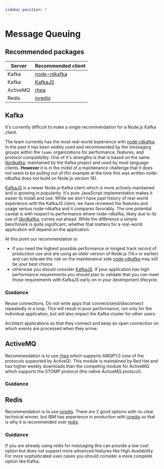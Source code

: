 ```yaml
---
sidebar_position: 7
---
```


# Message Queuing

## Recommended packages

| Server   | Recommended client |
| -------- | ------------------ |
| Kafka    | [node-rdkafka][]   |
| Kafka    | [KafkaJS][]        |
| ActiveMQ | [rhea][]           |
| Redis    | [ioredis][]        |

## Kafka

It's currently difficult to make a single recommendation for a Node.js
Kafka client.

The team currently has the most real-world experience with
[node-rdkafka][]. In the past it has been widely used and
recommended by the messaging groups within the `teams`
organizations for performance, features, and protocol compatibility.
One of it's strengths is that is based on the same
[librdkafka](https://github.com/edenhill/librdkafka), maintained
by the Kafka project and used by most language clients. **However**
it is in the midst of a maintenance challenge that it does not
seem to be pulling out of (for example at the time this was written
node-rdkafka does not build on Node.js version 16).

[KafkaJS][] is a newer Node.js
Kafka client which is more actively maintained and is growing in
popularity. It's pure JavaScript implementation makes it
easier to install and use. While we don't have past history of real-world
experience with the KafkaJS client, we have reviewed the features
and usage versus node-rdkafka and it compares favorably. The one
potential caveat is with respect to performance where node-rdkafka, likely
due to its use of [librdkafka](https://github.com/edenhill/librdkafka),
comes out ahead. While the difference a simple benchmark is quite
significant, whether that matters for a real-world application will
depend on the application.

At this point our recommendation is:

- if you need the highest possible performance or longest track record of production use and are
  using an older version of Node.js (14.x or earlier) and can tolerate
  the risk on the maintenance side [node-rdkafka][] may still be
  your best choice.
- otherwise you should consider [KafkaJS][]. If your application
  has high performance requirements you should plan to validate
  that you can meet those requirements with KafkaJS early on in your
  development lifecycle.

### Guidance

Reuse connections. Do not write apps that connect/send/disconnect
repeatedly in a loop. This will result in poor performance, not only for the
individual application, but will also impact the Kafka cluster for other users.

Architect applications so that they connect and keep
an open connection on which events are processed when they arrive.

## ActiveMQ

Recommendation is to use [rhea][] which supports AMQP1.0
(one of the protocols supported by ActiveQ). This module is maintained by Red Hat and has
higher weekly downloads than the competing module for ActiveMQ which supports the STOMP
protocol (the native ActiveMQ protocol).

### Guidance

## Redis

Recommendation is to use [ioredis][].
There are 2 good options with no clear technical winner, but IBM has experience
in production with [ioredis][] so that is why it is recommended over [redis][].

### Guidance

If you are already using redis for messaging this can provide a low cost option
but does not support more advanced features like High Availability. For more
sophisticated uses cases you should consider a more complete option like Kafka.

[@stomp/stompjs]: https://www.npmjs.com/package/@stomp/stompjs
[amqplib]: https://www.npmjs.com/package/amqplib
[ioredis]: https://www.npmjs.com/package/ioredis
[node-rdkafka]: https://www.npmjs.com/package/node-rdkafka
[redis]: https://www.npmjs.com/package/redis
[ioredis]: https://www.npmjs.com/package/ioredis
[rhea]: https://www.npmjs.com/package/rhea
[kafkajs]: https://github.com/tulios/kafkajs

